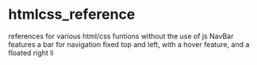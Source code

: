 # htmlcss_reference
references for various html/css funtions without the use of js
NavBar features a bar for navigation fixed top and left, with a hover feature, and a floated right li
